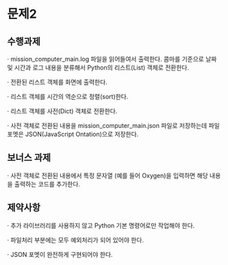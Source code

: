 # 문제2

## 수행과제


· mission_computer_main.log 파일을 읽어들여서 출력한다. 콤마를 기준으로 날짜 및 시간과 로그 내용을 분류해서 Python의 리스트(List) 객체로 전환한다.

· 전환된 리스트 객체를 화면에 출력한다.

· 리스트 객체를 시간의 역순으로 정렬(sort)한다.

· 리스트 객체를 사전(Dict) 객체로 전환한다.

· 사전 객체로 전환된 내용을 mission_computer_main.json 파일로 저장하는데 파일 포멧은 JSON(JavaScript Ontation)으로 저장한다.




## 보너스 과제


· 사전 객체로 전환된 내용에서 특정 문자열 (예를 들어 Oxygen)을 입력하면 해당 내용을 출력하는 코드를 추가한다.




## 제약사항


· 추가 라이브러리를 사용하지 않고 Python 기본 명령어로만 작업해야 한다.

· 파일처리 부분에는 모두 예외처리가 되어 있어야 한다.

· JSON 포멧이 완전하게 구현되어야 한다.